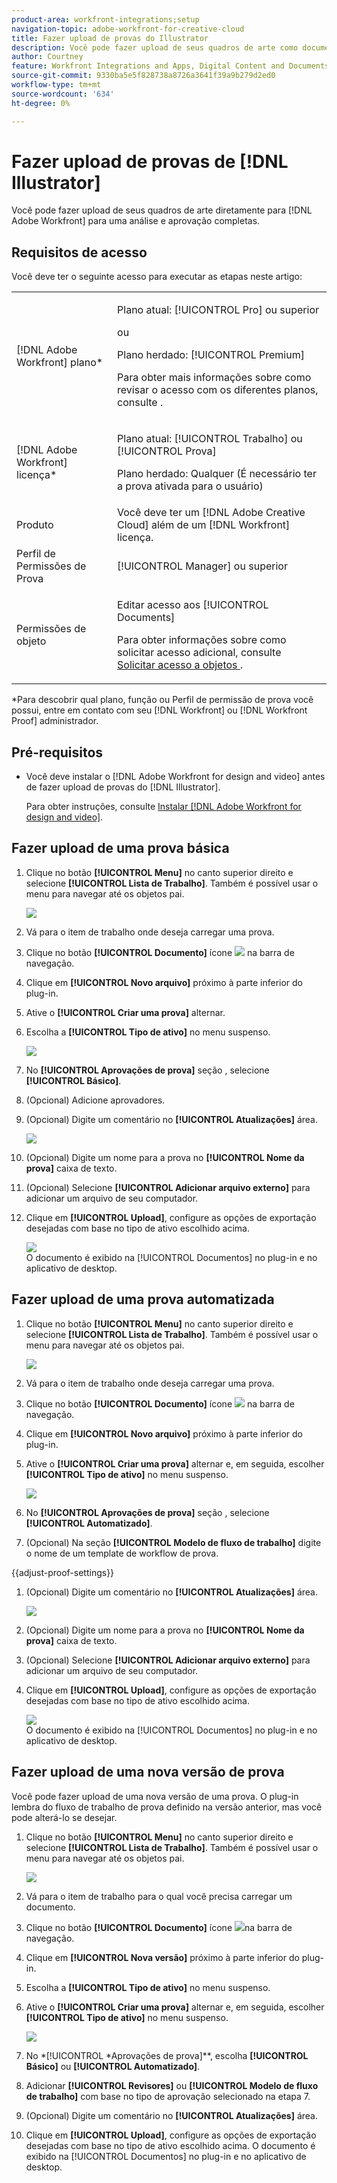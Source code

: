 ```yaml
---
product-area: workfront-integrations;setup
navigation-topic: adobe-workfront-for-creative-cloud
title: Fazer upload de provas do Illustrator
description: Você pode fazer upload de seus quadros de arte como documentos para uma revisão e aprovação rápidas ou simplesmente armazenar no Adobe Workfront.
author: Courtney
feature: Workfront Integrations and Apps, Digital Content and Documents
source-git-commit: 9330ba5e5f828738a8726a3641f39a9b279d2ed0
workflow-type: tm+mt
source-wordcount: '634'
ht-degree: 0%

---
```



# Fazer upload de provas de [!DNL Illustrator]

Você pode fazer upload de seus quadros de arte diretamente para [!DNL Adobe Workfront] para uma análise e aprovação completas.

## Requisitos de acesso

Você deve ter o seguinte acesso para executar as etapas neste artigo:

<table style="table-layout:auto"> 
 <col> 
 <col> 
 <tbody> 
 <tr> 
   <td role="rowheader">[!DNL Adobe Workfront] plano*</td> 
   <td> <p>Plano atual: [!UICONTROL Pro] ou superior</p> <p>ou</p> <p>Plano herdado: [!UICONTROL Premium]</p> <p>Para obter mais informações sobre como revisar o acesso com os diferentes planos, consulte .</p> </td> 
  </tr> 
  <tr> 
   <td role="rowheader">[!DNL Adobe Workfront] licença*</td> 
   <td> <p>Plano atual: [!UICONTROL Trabalho] ou [!UICONTROL Prova]</p> <p>Plano herdado: Qualquer (É necessário ter a prova ativada para o usuário)</p> </td> 
  </tr> 
  <tr> 
   <td role="rowheader">Produto</td> 
   <td>Você deve ter um [!DNL Adobe Creative Cloud] além de um [!DNL Workfront] licença.</td> 
  </tr> 
  <tr> 
   <td role="rowheader">Perfil de Permissões de Prova </td> 
   <td>[!UICONTROL Manager] ou superior</td> 
  </tr> 
  <tr> 
   <td role="rowheader">Permissões de objeto</td> 
   <td> <p>Editar acesso aos [!UICONTROL Documents]</p> <p>Para obter informações sobre como solicitar acesso adicional, consulte <a href="../../workfront-basics/grant-and-request-access-to-objects/request-access.md" class="MCXref xref">Solicitar acesso a objetos </a>.</p> </td> 
  </tr> 
 </tbody> 
</table>

&#42;Para descobrir qual plano, função ou Perfil de permissão de prova você possui, entre em contato com seu [!DNL Workfront] ou [!DNL Workfront Proof] administrador.

## Pré-requisitos

* Você deve instalar o [!DNL Adobe Workfront for design and video] antes de fazer upload de provas do [!DNL Illustrator].

   Para obter instruções, consulte [Instalar [!DNL Adobe Workfront for design and video]](/help/quicksilver/workfront-integrations-and-apps/adobe-workfront-for-creative-cloud/wf-install-cc.md).

## Fazer upload de uma prova básica

1. Clique no botão **[!UICONTROL Menu]** no canto superior direito e selecione **[!UICONTROL Lista de Trabalho]**. Também é possível usar o menu para navegar até os objetos pai.

   ![](assets/go-back-to-work-list-350x314.png)

1. Vá para o item de trabalho onde deseja carregar uma prova.
1. Clique no botão **[!UICONTROL Documento]** ícone ![](assets/documents.png) na barra de navegação.
1. Clique em **[!UICONTROL Novo arquivo]** próximo à parte inferior do plug-in.
1. Ative o **[!UICONTROL Criar uma prova]** alternar.
1. Escolha a **[!UICONTROL Tipo de ativo]** no menu suspenso.

   ![](assets/plugin-create-proof-350x182.png)

1. No **[!UICONTROL Aprovações de prova]** seção , selecione **[!UICONTROL Básico]**.
1. (Opcional) Adicione aprovadores.
1. (Opcional) Digite um comentário no **[!UICONTROL Atualizações]** área.

   ![](assets/plugin-proof-approvals-350x450.png)

1. (Opcional) Digite um nome para a prova no **[!UICONTROL Nome da prova]** caixa de texto.
1. (Opcional) Selecione **[!UICONTROL Adicionar arquivo externo]** para adicionar um arquivo de seu computador.
1. Clique em **[!UICONTROL Upload]**, configure as opções de exportação desejadas com base no tipo de ativo escolhido acima.

   ![](assets/plugin-files-350x307.png)\
   O documento é exibido na [!UICONTROL Documentos] no plug-in e no aplicativo de desktop.

## Fazer upload de uma prova automatizada

1. Clique no botão **[!UICONTROL Menu]** no canto superior direito e selecione **[!UICONTROL Lista de Trabalho]**. Também é possível usar o menu para navegar até os objetos pai.

   ![](assets/go-back-to-work-list-350x314.png)

1. Vá para o item de trabalho onde deseja carregar uma prova.
1. Clique no botão **[!UICONTROL Documento]** ícone ![](assets/documents.png) na barra de navegação.

1. Clique em **[!UICONTROL Novo arquivo]** próximo à parte inferior do plug-in.
1. Ative o **[!UICONTROL Criar uma prova]** alternar e, em seguida, escolher **[!UICONTROL Tipo de ativo]** no menu suspenso.

   ![](assets/plugin-create-proof-350x182.png)

1. No **[!UICONTROL Aprovações de prova]** seção , selecione **[!UICONTROL Automatizado]**.
1. (Opcional) Na seção **[!UICONTROL Modelo de fluxo de trabalho]** digite o nome de um template de workflow de prova.

{{adjust-proof-settings}}

1. (Opcional) Digite um comentário no **[!UICONTROL Atualizações]** área.

   ![](assets/copy-of-proof-approvals-advanced-350x424.png) <!-- new screenshot -->

1. (Opcional) Digite um nome para a prova no **[!UICONTROL Nome da prova]** caixa de texto.
1. (Opcional) Selecione **[!UICONTROL Adicionar arquivo externo]** para adicionar um arquivo de seu computador.
1. Clique em **[!UICONTROL Upload]**, configure as opções de exportação desejadas com base no tipo de ativo escolhido acima.

   ![](assets/plugin-files-350x307.png)\
   O documento é exibido na [!UICONTROL Documentos] no plug-in e no aplicativo de desktop.


## Fazer upload de uma nova versão de prova

Você pode fazer upload de uma nova versão de uma prova. O plug-in lembra do fluxo de trabalho de prova definido na versão anterior, mas você pode alterá-lo se desejar.

1. Clique no botão **[!UICONTROL Menu]** no canto superior direito e selecione **[!UICONTROL Lista de Trabalho]**. Também é possível usar o menu para navegar até os objetos pai.

   ![](assets/go-back-to-work-list-350x314.png)

1. Vá para o item de trabalho para o qual você precisa carregar um documento.
1. Clique no botão **[!UICONTROL Documento]** ícone ![](assets/documents.png)na barra de navegação.

1. Clique em **[!UICONTROL Nova versão]** próximo à parte inferior do plug-in.
1. Escolha a **[!UICONTROL Tipo de ativo]** no menu suspenso.
1. Ative o **[!UICONTROL Criar uma prova]** alternar e, em seguida, escolher **[!UICONTROL Tipo de ativo]** no menu suspenso.

   ![](assets/plugin-create-proof-350x182.png)

1. No *[!UICONTROL *Aprovações de prova]**, escolha **[!UICONTROL Básico]** ou **[!UICONTROL Automatizado]**.

1. Adicionar **[!UICONTROL Revisores]** ou **[!UICONTROL Modelo de fluxo de trabalho]** com base no tipo de aprovação selecionado na etapa 7.

1. (Opcional) Digite um comentário no **[!UICONTROL Atualizações]** área.
1. Clique em **[!UICONTROL Upload]**, configure as opções de exportação desejadas com base no tipo de ativo escolhido acima.
O documento é exibido na [!UICONTROL Documentos] no plug-in e no aplicativo de desktop.
